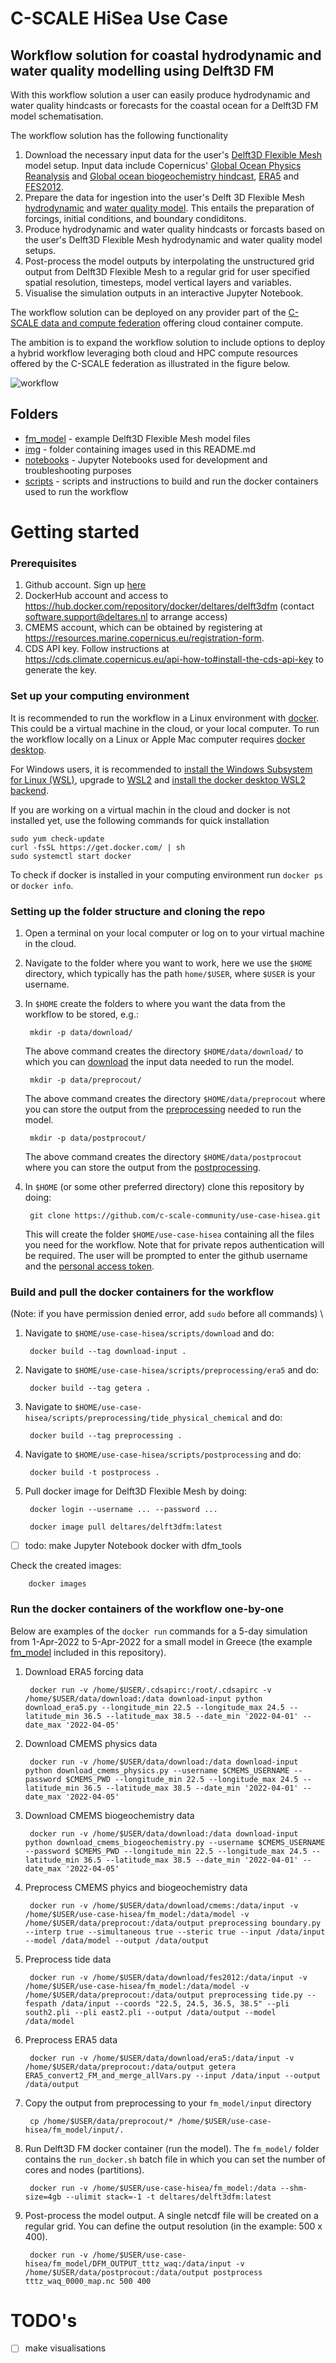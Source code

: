 # C-SCALE HiSea Use Case
## Workflow solution for coastal hydrodynamic and water quality modelling using Delft3D FM

With this workflow solution a user can easily produce hydrodynamic and water quality hindcasts or forecasts for the coastal ocean for a Delft3D FM model schematisation.

The workflow solution has the following functionality

1. Download the necessary input data for the user's [Delft3D Flexible Mesh](https://www.deltares.nl/en/software/delft3d-flexible-mesh-suite/) model setup. Input data include Copernicus' [Global Ocean Physics Reanalysis](https://resources.marine.copernicus.eu/product-download/GLOBAL_REANALYSIS_PHY_001_030) and [Global ocean biogeochemistry hindcast](https://resources.marine.copernicus.eu/product-download/GLOBAL_REANALYSIS_BIO_001_029), [ERA5](https://cds.climate.copernicus.eu/cdsapp#!/dataset/reanalysis-era5-single-levels?tab=form) and [FES2012](https://www.aviso.altimetry.fr/es/data/products/auxiliary-products/global-tide-fes/description-fes2012.html).
2. Prepare the data for ingestion into the user's Delft 3D Flexible Mesh [hydrodynamic](https://www.deltares.nl/en/software/module/d-flow-flexible-mesh/) and [water quality model](https://www.deltares.nl/en/software/module/d-water-quality/). This entails the preparation of forcings, initial conditions, and boundary condiditons.
3. Produce hydrodynamic and water quality hindcasts or forcasts based on the user's Delft3D Flexible Mesh hydrodynamic and water quality model setups.
4. Post-process the model outputs by interpolating the unstructured grid output from Delft3D Flexible Mesh to a regular grid for user specified spatial resolution, timesteps, model vertical layers and variables.
5. Visualise the simulation outputs in an interactive Jupyter Notebook.

The workflow solution can be deployed on any provider part of the [C-SCALE data and compute federation](https://c-scale.eu/) offering cloud container compute.

The ambition is to expand the workflow solution to include options to deploy a hybrid workflow leveraging both cloud and HPC compute resources offered by the C-SCALE federation as illustrated in the figure below.

![workflow](./img/cloud_hpc_workflow.png)

## Folders

* [fm_model](https://github.com/c-scale-community/use-case-hisea/tree/main/fm_model) - example Delft3D Flexible Mesh model files
* [img](https://github.com/c-scale-community/use-case-hisea/tree/main/img) - folder containing images used in this README.md
* [notebooks](https://github.com/c-scale-community/use-case-hisea/tree/main/notebooks) - Jupyter Notebooks used for development and troubleshooting purposes
* [scripts](https://github.com/c-scale-community/use-case-hisea/tree/main/scripts) - scripts and instructions to build and run the docker containers used to run the workflow

# Getting started

### Prerequisites
1. Github account. Sign up [here](https://github.com/signup)
2. DockerHub account and access to https://hub.docker.com/repository/docker/deltares/delft3dfm (contact software.support@deltares.nl to arrange access)
3. CMEMS account, which can be obtained by registering at <https://resources.marine.copernicus.eu/registration-form>.
4. CDS API key. Follow instructions at <https://cds.climate.copernicus.eu/api-how-to#install-the-cds-api-key> to generate the key.

### Set up your computing environment

It is recommended to run the workflow in a Linux environment with [docker](https://www.docker.com/). This could be a virtual machine in the cloud, or your local computer. To run the workflow locally on a Linux or Apple Mac computer requires [docker desktop](https://www.docker.com/products/docker-desktop/). 

For Windows users, it is recommended to [install the Windows Subsystem for Linux (WSL)](https://docs.microsoft.com/en-us/windows/wsl/install), upgrade to [WSL2](https://docs.microsoft.com/en-us/windows/wsl/install#upgrade-version-from-wsl-1-to-wsl-2) and [install the docker desktop WSL2 backend](https://docs.docker.com/desktop/windows/wsl/).

If you are working on a virtual machin in the cloud and docker is not installed yet, use the following commands for quick installation

	sudo yum check-update
	curl -fsSL https://get.docker.com/ | sh
	sudo systemctl start docker
		
To check if docker is installed in your computing environment run `docker ps` or `docker info`.

### Setting up the folder structure and cloning the repo

1. Open a terminal on your local computer or log on to your virtual machine in the cloud.
2. Navigate to the folder where you want to work, here we use the `$HOME` directory, which typically has the path `home/$USER`, where `$USER` is your username.
3. In `$HOME` create the folders to where you want the data from the workflow to be stored, e.g.: 
		
		mkdir -p data/download/
		
	The above command creates the directory `$HOME/data/download/` to which you can [download](https://github.com/c-scale-community/use-case-hisea/tree/main/scripts/download) the input data needed to run the model.
	
		mkdir -p data/preprocout/
		
	The above command creates the directory `$HOME/data/preprocout` where you can store the output from the [preprocessing](https://github.com/c-scale-community/use-case-hisea/tree/main/scripts/preprocessing) needed to run the model.
	
		mkdir -p data/postprocout/
		
	The above command creates the directory `$HOME/data/postprocout` where you can store the output from the [postprocessing](https://github.com/c-scale-community/use-case-hisea/tree/main/scripts/postprocessing).
	

4. In `$HOME` (or some other preferred directory) clone this repository by doing: 
		
		git clone https://github.com/c-scale-community/use-case-hisea.git
	
	This will create the folder `$HOME/use-case-hisea` containing all the files you need for the workflow. Note that for private repos authentication will be required. The user will be prompted to enter the github username and the [personal access token](https://docs.github.com/en/authentication/keeping-your-account-and-data-secure/creating-a-personal-access-token).
	
### Build and pull the docker containers for the workflow
(Note: if you have permission denied error, add `sudo` before all commands) \

1. Navigate to `$HOME/use-case-hisea/scripts/download` and do: 
		
		docker build --tag download-input .
		
2. Navigate to `$HOME/use-case-hisea/scripts/preprocessing/era5` and do: 
		
		docker build --tag getera .
		
3. Navigate to `$HOME/use-case-hisea/scripts/preprocessing/tide_physical_chemical` and do: 
	
		docker build --tag preprocessing .
		
4. Navigate to `$HOME/use-case-hisea/scripts/postprocessing` and do:

		docker build -t postprocess .
	
4. Pull docker image for Delft3D Flexible Mesh by doing: 
	
		docker login --username ... --password ...
	
		docker image pull deltares/delft3dfm:latest
	
- [ ] todo: make Jupyter Notebook docker with dfm_tools

Check the created images:

		docker images

### Run the docker containers of the workflow one-by-one

Below are examples of the `docker run` commands for a 5-day simulation from 1-Apr-2022 to 5-Apr-2022 for a small model in Greece (the example [fm_model](https://github.com/c-scale-community/use-case-hisea/tree/main/fm_model) included in this repository).

1. Download ERA5 forcing data

		docker run -v /home/$USER/.cdsapirc:/root/.cdsapirc -v /home/$USER/data/download:/data download-input python download_era5.py --longitude_min 22.5 --longitude_max 24.5 --latitude_min 36.5 --latitude_max 38.5 --date_min '2022-04-01' --date_max '2022-04-05'
	
2. Download CMEMS physics data

		docker run -v /home/$USER/data/download:/data download-input python download_cmems_physics.py --username $CMEMS_USERNAME --password $CMEMS_PWD --longitude_min 22.5 --longitude_max 24.5 --latitude_min 36.5 --latitude_max 38.5 --date_min '2022-04-01' --date_max '2022-04-05'
	
3. Download CMEMS biogeochemistry data

		docker run -v /home/$USER/data/download:/data download-input python download_cmems_biogeochemistry.py --username $CMEMS_USERNAME --password $CMEMS_PWD --longitude_min 22.5 --longitude_max 24.5 --latitude_min 36.5 --latitude_max 38.5 --date_min '2022-04-01' --date_max '2022-04-05'
	
4. Preprocess CMEMS phyics and biogeochemistry data

		docker run -v /home/$USER/data/download/cmems:/data/input -v /home/$USER/use-case-hisea/fm_model:/data/model -v /home/$USER/data/preprocout:/data/output preprocessing boundary.py --interp true --simultaneous true --steric true --input /data/input --model /data/model --output /data/output
	
5. Preprocess tide data

		docker run -v /home/$USER/data/download/fes2012:/data/input -v /home/$USER/use-case-hisea/fm_model:/data/model -v /home/$USER/data/preprocout:/data/output preprocessing tide.py --fespath /data/input --coords "22.5, 24.5, 36.5, 38.5" --pli south2.pli --pli east2.pli --output /data/output --model /data/model
		
6. Preprocess ERA5 data 

		docker run -v /home/$USER/data/download/era5:/data/input -v /home/$USER/data/preprocout:/data/output getera ERA5_convert2_FM_and_merge_allVars.py --input /data/input --output /data/output
		
7. Copy the output from preprocessing to your `fm_model/input` directory
	
		cp /home/$USER/data/preprocout/* /home/$USER/use-case-hisea/fm_model/input/.

8. Run Delft3D FM docker container (run the model). The `fm_model/` folder contains the `run_docker.sh` batch file in which you can set the number of cores and nodes (partitions).   

		docker run -v /home/$USER/use-case-hisea/fm_model:/data --shm-size=4gb --ulimit stack=-1 -t deltares/delft3dfm:latest

9. Post-process the model output. A single netcdf file will be created on a regular grid. You can define the output resolution (in the example: 500 x 400).

		docker run -v /home/$USER/use-case-hisea/fm_model/DFM_OUTPUT_tttz_waq:/data/input -v /home/$USER/data/postprocout:/data/output postprocess tttz_waq_0000_map.nc 500 400

# TODO's

- [ ] make visualisations


